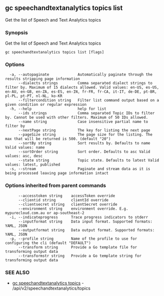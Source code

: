 ## gc speechandtextanalytics topics list

Get the list of Speech and Text Analytics topics

### Synopsis

Get the list of Speech and Text Analytics topics

```
gc speechandtextanalytics topics list [flags]
```

### Options

```
  -a, --autopaginate             Automatically paginate through the results stripping page information
      --dialects strings         Comma separated dialect strings to filter by. Maximum of 15 dialects allowed. Valid values: en-US, es-US, en-AU, en-GB, en-ZA, es-ES, en-IN, fr-FR, fr-CA, it-IT, de-DE, pt-BR, pl-PL, pt-PT, nl-NL, ko-KR
      --filtercondition string   Filter list command output based on a given condition or regular expression
  -h, --help                     help for list
      --ids strings              Comma separated Topic IDs to filter by. Cannot be used with other filters. Maximum of 50 IDs allowed.
      --name string              Case insensitive partial name to filter by
      --nextPage string          The key for listing the next page
      --pageSize string          The page size for the listing. The max that will be returned is 500. (default "20")
      --sortBy string            Sort results by. Defaults to name Valid values: name
      --sortOrder string         Sort order. Defaults to asc Valid values: asc, desc
      --state string             Topic state. Defaults to latest Valid values: latest, published
  -s, --stream                   Paginate and stream data as it is being processed leaving page information intact
```

### Options inherited from parent commands

```
      --accesstoken string    accessToken override
      --clientid string       clientId override
      --clientsecret string   clientSecret override
      --environment string    environment override. E.g. mypurecloud.com.au or ap-southeast-2
  -i, --indicateprogress      Trace progress indicators to stderr
      --inputformat string    Data input format. Supported formats: YAML, JSON
      --outputformat string   Data output format. Supported formats: YAML, JSON
  -p, --profile string        Name of the profile to use for configuring the cli (default "DEFAULT")
      --transform string      Provide a Go template file for transforming output data
      --transformstr string   Provide a Go template string for transforming output data
```

### SEE ALSO

* [gc speechandtextanalytics topics](gc_speechandtextanalytics_topics.html)	 - /api/v2/speechandtextanalytics/topics


